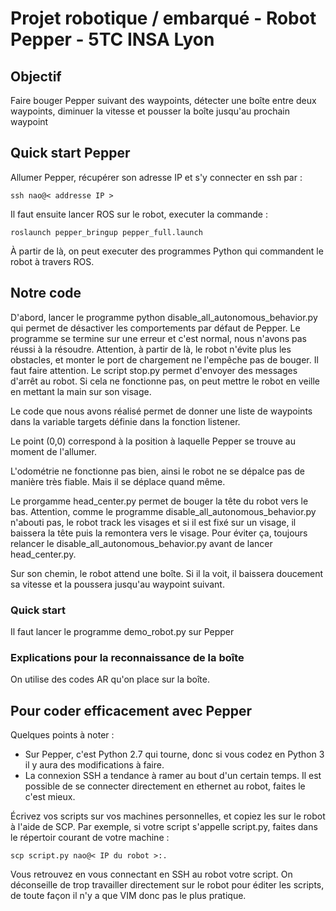 # Projet robotique / embarqué - Robot Pepper - 5TC INSA Lyon

## Objectif

Faire bouger Pepper suivant des waypoints, détecter une boîte entre deux waypoints, diminuer la vitesse et pousser la boîte jusqu'au prochain waypoint

## Quick start Pepper

Allumer Pepper, récupérer son adresse IP et s'y connecter en ssh par : 
```
ssh nao@< addresse IP >
```

Il faut ensuite lancer ROS sur le robot, executer la commande : 
```
roslaunch pepper_bringup pepper_full.launch
````

À partir de là, on peut executer des programmes Python qui commandent le robot à travers ROS. 

## Notre code

D'abord, lancer le programme python disable_all_autonomous_behavior.py qui permet de désactiver les comportements par défaut de Pepper. Le programme se termine sur une erreur et c'est normal, nous n'avons pas réussi à la résoudre. Attention, à partir de là, le robot n'évite plus les obstacles, et monter le port de chargement ne l'empêche pas de bouger. Il faut faire attention.
Le script stop.py permet d'envoyer des messages d'arrêt au robot. Si cela ne fonctionne pas, on peut mettre le robot en veille en mettant la main sur son visage.

Le code que nous avons réalisé permet de donner une liste de waypoints dans la variable targets définie dans la fonction listener. 

Le point (0,0) correspond à la position à laquelle Pepper se trouve au moment de l'allumer. 

L'odométrie ne fonctionne pas bien, ainsi le robot ne se dépalce pas de manière très fiable. Mais il se déplace quand même.

Le prorgamme head_center.py permet de bouger la tête du robot vers le bas. Attention, comme le programme disable_all_autonomous_behavior.py n'abouti pas, le robot track les visages et si il est fixé sur un visage,  il baissera la tête puis la remontera vers le visage. Pour éviter ça, toujours relancer le disable_all_autonomous_behavior.py avant de lancer head_center.py.

Sur son chemin, le robot attend une boîte. Si il la voit, il baissera doucement sa vitesse et la poussera jusqu'au waypoint suivant.

### Quick start
Il faut lancer le programme demo_robot.py sur Pepper

### Explications pour la reconnaissance de la boîte

On utilise des codes AR qu'on place sur la boîte. 

## Pour coder efficacement avec Pepper
Quelques points à noter : 
- Sur Pepper, c'est Python 2.7 qui tourne, donc si vous codez en Python 3 il y aura des modifications à faire.
- La connexion SSH a tendance à ramer au bout d'un certain temps. Il est possible de se connecter directement en ethernet au robot, faites le c'est mieux.

Écrivez vos scripts sur vos machines personnelles, et copiez les sur le robot à l'aide de SCP. Par exemple, si votre script s'appelle script.py, faites dans le répertoir courant de votre machine :
```
scp script.py nao@< IP du robot >:.
```
Vous retrouvez en vous connectant en SSH au robot votre script. On déconseille de trop travailler directement sur le robot pour éditer les scripts, de toute façon il n'y a que VIM donc pas le plus pratique.